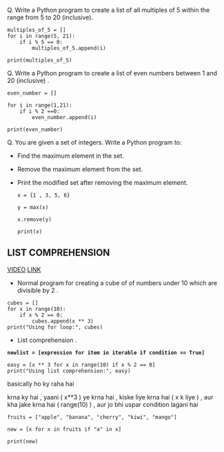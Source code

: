 Q. Write a Python program to create a list of all multiples of 5 within the range from 5 to 20 (inclusive).

```
multiples_of_5 = []
for i in range(5, 21):
    if i % 5 == 0:
        multiples_of_5.append(i)

print(multiples_of_5)
```

Q. Write a Python program to create a list of even numbers between 1 and 20 (inclusive) . 

```
even_number = []

for i in range(1,21):
    if i % 2 ==0:
        even_number.append(i)

print(even_number)
```

Q. You are given a set of integers. Write a Python program to:

- Find the maximum element in the set.
- Remove the maximum element from the set.
- Print the modified set after removing the maximum element.

  ```
  x = {1 , 3, 5, 6}

  y = max(x)
    
  x.remove(y)
    
  print(x)
  ```

## LIST COMPREHENSION

[VIDEO](https://www.youtube.com/watch?v=uhvljGKWges)
[LINK](https://www.w3schools.com/python/python_lists_comprehension.asp)

- Normal program for creating a cube of of numbers under 10 which are divisible by 2 . 

```
cubes = []
for x in range(10):
    if x % 2 == 0:
        cubes.append(x ** 3)
print("Using for loop:", cubes)
```

- List comprehension .

**`newlist = [expression for item in iterable if condition == True]`**


```
easy = [x ** 3 for x in range(10) if x % 2 == 0]
print("Using list comprehension:", easy)
```
basically ho ky raha hai 

krna ky hai , yaani ( x**3 ) ye krna hai , kiske liye krna hai ( x k liye )  , aur kha jake krna hai ( range(10)  ) , aur jo bhi uspar condition lagani hai  



```
fruits = ["apple", "banana", "cherry", "kiwi", "mango"]

new = [x for x in fruits if "a" in x]

print(new)
```
